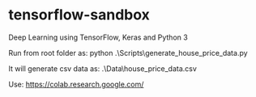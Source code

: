 # tensorflow-sandbox
Deep Learning using TensorFlow, Keras and Python 3 

Run from root folder as:
  python .\Scripts\generate_house_price_data.py

It will generate csv data as:
  .\Data\house_price_data.csv

Use: https://colab.research.google.com/
